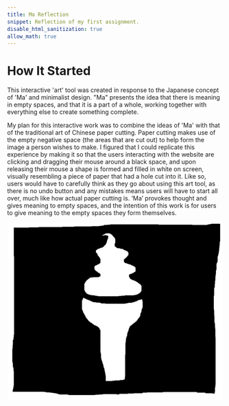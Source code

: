 ```yaml
---
title: Ma Reflection
snippet: Reflection of my first assignment.
disable_html_sanitization: true
allow_math: true
---
```


# How It Started
This interactive 'art' tool was created in response to the Japanese concept of 'Ma' and minimalist design. "Ma" presents the idea that there is meaning in empty spaces, and that it is a part of a whole, working together with everything else to create something complete.

My plan for this interactive work was to combine the ideas of 'Ma' with that of the traditional art of Chinese paper cutting. Paper cutting makes use of the empty negative space (the areas that are cut out) to help form the image a person wishes to make. I figured that I could replicate this experience by making it so that the users interacting with the website are clicking and dragging their mouse around a black space, and upon releasing their mouse a shape is formed and filled in white on screen, visually resembling a piece of paper that had a hole cut into it. Like so, users would have to carefully think as they go about using this art tool, as there is no undo button and any mistakes means users will have to start all over, much like how actual paper cutting is. ‘Ma’ provokes thought and gives meaning to empty spaces, and the intention of this work is for users to give meaning to the empty spaces they form themselves.

![Ma Ice Cream](/static/ma.png)